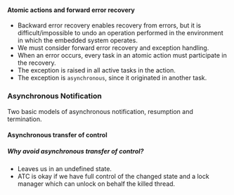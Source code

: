 #### Atomic actions and forward error recovery
* Backward error recovery enables recovery from errors, but it is difficult/impossible to undo an operation performed in the environment in which the embedded system operates.
* We must consider forward error recovery and exception handling.
* When an error occurs, every task in an atomic action must participate in the recovery.
* The exception is raised in all active tasks in the action.
* The exception is `asynchronous`, since it originated in another task.

### Asynchronous Notification
Two basic models of asynchronous notification, resumption and termination.

#### Asynchronous transfer of control


##### Why avoid asynchronous transfer of control?
* Leaves us in an undefined state.
* ATC is okay if we have full control of the changed state and a lock manager which can unlock on behalf the killed thread.
